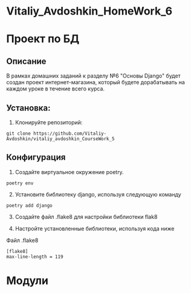 # Vitaliy_Avdoshkin_HomeWork_6

# Проект по БД

## Описание

В рамках домашних заданий к разделу №6 "Основы Django" будет создан проект
интернет-магазина, который будете дорабатывать на каждом уроке
в течение всего курса.

## Установка:

1. Клонируйте репозиторий:

```
git clone https://github.com/Vitaliy-Avdoshkin/vitaliy_avdoshkin_CourseWork_5
```
## Конфигурация
1. Создайте виртуальное окружение poetry.

```
poetry env
```

2. Установите библиотеку django, используя следующую команду

```commandline
poetry add django
```

3. Создайте файл .flake8 для настройки библиотеки flak8


4. Настройте установленные библиотеки, используя кода ниже

Файл .flake8

```
[flake8]
max-line-length = 119
```



# Модули